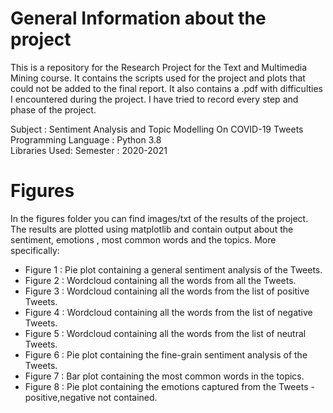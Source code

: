 
# General Information about the project
This is a repository for the Research Project for the Text and Multimedia Mining course. It contains the scripts used for the project and plots that could not be added to the final report. It also contains a .pdf with difficulties I encountered during the project. I have tried to record every step and phase of the project.

Subject : Sentiment Analysis and Topic Modelling On COVID-19  Tweets  <br />
Programming Language : Python 3.8  <br />
Libraries Used:
Semester : 2020-2021

# Figures
In the figures folder you can find images/txt of the results of the project. The results are plotted using matplotlib and contain output about the sentiment, emotions , most common words and the topics. More specifically:
 * Figure 1 : Pie plot containing a general sentiment analysis of the Tweets.
 * Figure 2 : Wordcloud containing all the words from all the Tweets.
 * Figure 3 : Wordcloud containing all the words from the list of positive Tweets.
 * Figure 4 : Wordcloud containing all the words from the list of negative Tweets.
 * Figure 5 : Wordcloud containing all the words from the list of neutral Tweets.
 * Figure 6 : Pie plot containing the fine-grain sentiment analysis of the Tweets.
 * Figure 7 : Bar plot containing the most common words in the topics.
 * Figure 8 : Pie plot containing the emotions captured from the Tweets - positive,negative not contained.
